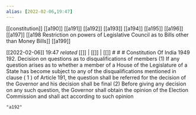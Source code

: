 ```yaml
---
alias: [2022-02-06,19:47]
---
```

[[constitution]] [[a190]] [[a191]] [[a192]] [[a193]] [[a194]] [[a195]] [[a196]] [[a197]] [[a198 Restriction on powers of Legislative Council as to Bills other than Money Bills]] [[a199]]

[[2022-02-06]] 19:47 _related_ [[]] | [[]] | [[]] # # #
Constitution Of India 1949
192. Decision on questions as to disqualifications of members
(1) If any question arises as to whether a member of a House of the Legislature of a State has become subject to any of the disqualifications mentioned in clause ( 1 ) of Article 191, the question shall be referred for the decision of the Governor and his decision shall be final
(2) Before giving any decision on any such question, the Governor shall obtain the opinion of the Election Commission and shall act according to such opinion

```query
"a192"
```